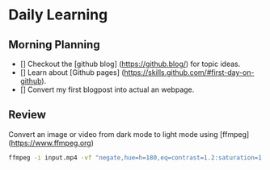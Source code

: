 # Daily Learning

## Morning Planning

- [] Checkout the [github blog] (https://github.blog/) for topic ideas.
- [] Learn about [Github pages] (https://skills.github.com/#first-day-on-github).
- [] Convert my first blogpost into actual an webpage.

## Review

Convert an image or video from dark mode to light mode using [ffmpeg] (https://www.ffmpeg.org)

```bash
ffmpeg -i input.mp4 -vf "negate,hue=h=180,eq=contrast=1.2:saturation=1.1" output.mp4
```
